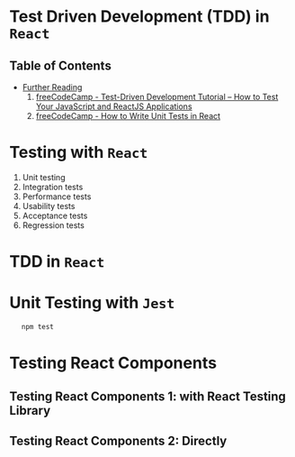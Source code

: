 # Test Driven Development (TDD) in `React`

## Table of Contents
- [Further Reading]()
    1. [freeCodeCamp - Test-Driven Development Tutorial – How to Test Your JavaScript and ReactJS Applications](https://www.freecodecamp.org/news/test-driven-development-tutorial-how-to-test-javascript-and-reactjs-app/)
    2. [freeCodeCamp - How to Write Unit Tests in React](https://www.freecodecamp.org/news/how-to-write-unit-tests-in-react/)

# Testing with `React`
1. Unit testing
2. Integration tests
3. Performance tests
4. Usability tests
5. Acceptance tests
6. Regression tests

# TDD in `React`

# Unit Testing with `Jest`
```sh
   npm test
```
# Testing React Components
## Testing React Components 1: with React Testing Library

## Testing React Components 2: Directly